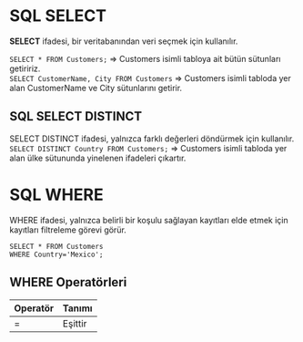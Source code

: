 # SQL SELECT
**SELECT** ifadesi, bir veritabanından veri seçmek için kullanılır.  

`SELECT * FROM Customers;` => Customers isimli tabloya ait bütün sütunları getiririz.  
`SELECT CustomerName, City FROM Customers` => Customers isimli tabloda yer alan CustomerName ve City sütunlarını getirir.

## SQL SELECT DISTINCT
SELECT DISTINCT ifadesi, yalnızca farklı değerleri döndürmek için kullanılır.  
`SELECT DISTINCT Country FROM Customers;` => Customers isimli tabloda yer alan ülke sütununda yinelenen ifadeleri çıkartır.

# SQL WHERE
WHERE ifadesi, yalnızca belirli bir koşulu sağlayan kayıtları elde etmek için kayıtları filtreleme görevi görür.  
```
SELECT * FROM Customers
WHERE Country='Mexico';
```
## WHERE Operatörleri
| Operatör   | Tanımı     |
|------------|------------|
| =          | Eşittir    |

